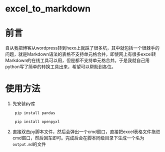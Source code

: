 # excel_to_markdown

# 前言
自从我把博客从wordpress转到hexo上就踩了很多坑，其中就包括一个很棘手的问题，就是Markdown语法的表格不支持单元格合并，即使网上有很多excel转Markdown的在线工具可以用，但是都不支持单元格合并。于是我就自己用python写了简单的转换工具出来，希望可以帮助到各位。

# 使用方法

1. 先安装py库

        pip install pandas

        pip install openpyxl


2. 直接双击py脚本文件，然后会弹出一个cmd窗口，直接把excel表格文件拖进cmd窗口，然后回车即可。完成后会在脚本同级目录下生成一个名为`output.md`的文件